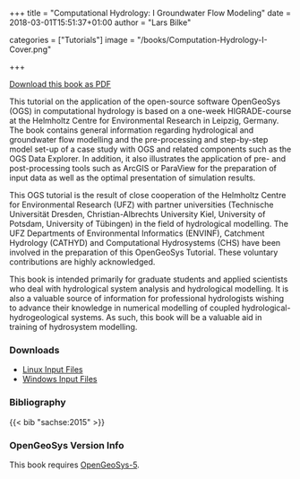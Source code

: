 +++
title = "Computational Hydrology: I Groundwater Flow Modeling"
date = 2018-03-01T15:51:37+01:00
author = "Lars Bilke"

categories = ["Tutorials"]
image = "/books/Computation-Hydrology-I-Cover.png"

+++

[<i class="far fa-file-pdf"></i> Download this book as PDF](https://vip.s3.ufz.de/ogs/public/web/Books/Computational-Hydrology-I/OGS.Tutorial-Computational.Hydrology.I-Groundwater.Flow.Modelling.pdf)  

This tutorial on the application of the open-source software OpenGeoSys (OGS) in computational hydrology is based on a one-week HIGRADE-course at the Helmholtz Centre for Environmental Research in Leipzig, Germany. The book contains general information regarding hydrological and groundwater flow modelling and the pre-processing and step-by-step model set-up of a case study with OGS and related components such as the OGS Data Explorer. In addition, it also illustrates the application of pre- and post-processing tools such as ArcGIS or ParaView for the preparation of input data as well as the optimal presentation of simulation results.

This OGS tutorial is the result of close cooperation of the Helmholtz Centre for Environmental Research (UFZ) with partner universities (Technische Universität Dresden, Christian-Albrechts University Kiel, University of Potsdam, University of Tübingen) in the field of hydrological modelling. The UFZ Departments of Environmental Informatics (ENVINF), Catchment Hydrology (CATHYD) and Computational Hydrosystems (CHS) have been involved in the preparation of this OpenGeoSys Tutorial. These voluntary contributions are highly acknowledged.

This book is intended primarily for graduate students and applied scientists who deal with hydrological system analysis and hydrological modelling. It is also a valuable source of information for professional hydrologists wishing to advance their knowledge in numerical modelling of coupled hydrological-hydrogeological systems. As such, this book will be a valuable aid in training of hydrosystem modelling.

<div class='note clear-both'>

### <i class="far fa-download"></i> Downloads

- [<i class="far fa-file-archive"></i> Linux Input Files](https://vip.s3.ufz.de/ogs/public/web/Books/Computational-Hydrology-I/input_files_linux.zip)  
- [<i class="far fa-file-archive"></i> Windows Input Files](https://vip.s3.ufz.de/ogs/public/web/Books/Computational-Hydrology-I/input_files_win.zip)

</div>

<div class='note'>

### <i class="far fa-book"></i> Bibliography

{{< bib "sachse:2015" >}}

</div>

<div class='note'>

### <i class="far fa-code-branch"></i> OpenGeoSys Version Info

This book requires [OpenGeoSys-5](/ogs-5/).
</div>
